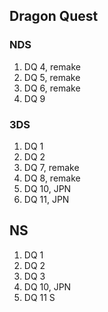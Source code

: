 ## Dragon Quest

### NDS

1. DQ 4, remake
1. DQ 5, remake 
1. DQ 6, remake
1. DQ 9

### 3DS

1. DQ 1
1. DQ 2
1. DQ 7, remake
1. DQ 8, remake
1. DQ 10, JPN
1. DQ 11, JPN

## NS

1. DQ 1
1. DQ 2
1. DQ 3
1. DQ 10, JPN
1. DQ 11 S